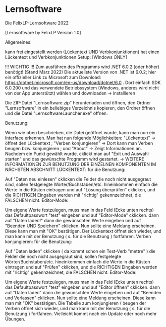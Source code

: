 # Lernsoftware
Die FelixLP-Lernsoftware 2022

[Lernsoftware by FelixLP Version 1.0]

Allgemeines:

kann frei eingestellt werden (Lückentext UND Verbkonjunktionen)
hat einen Lückentext und Verbkonjunktionen
Setup: [Windows ONLY]

!!! WICHTIG !!! Zum ausführen des Programms wird .NET 6.0.2 (oder höher) benötigt! (Stand März 2022) Die aktuellste Version von .NET ist 6.0.2; hier ein offizieller Link zu Microsoft zum Download: https://dotnet.microsoft.com/en-us/download/dotnet/6.0 . Dort einfach SDK 6.0.200 und das verwendete Betriebssystem (Windows, anderes wird nicht von der App unterstützt) wählen und downloaden -> installieren

Die ZIP-Datei "Lernsoftware.zip" herunterladen und öffnen, den Ordner "Lernsoftware" in ein beliebiges Verzeichnis kopieren, den Ordner öffnen und die Datei "LernsoftwareLauncher.exe" öffnen.



Benutzung:

Wenn wie oben beschrieben, die Datei geöffnet wurde, kann man nun ein Interface erkennen. Man hat nun folgende Möglichkeiten: "Lückentext" -> öffnet den Lückentext ; "Verben konjungieren" -> Dort kann man Verben beugen bzw. konjungieren ; und "About" -> Zeigt Informationen an.
Nachdem ein Punkt gewählt wurde, cklickt man auf "Exit und Auswahl starten" und das gewünschte Programm wird gestartet.
-> WEITERE INFORMATIONEN ZUR BENUTZUNG DER EINZELNEN KOMPONENTEN IM NÄCHSTEN ABSCHNITT
LÜCKENTEXT:
für die Benutzung:

Auf "Daten neu einlesen" cklicken
die Felder die noch nicht ausgegraut sind, sollen festgelegte Wörter/Buchstaben/etc. hineinkommen
einfach die Werte in die Kästen eintragen und auf "Lösung überprüfen" cklicken, und die RICHTIGEN Eingaben werden mit "richtig" gekennzeichnet, die FALSCHEN nicht.
Editor-Mode:

Um eigene Werte festzulegen, muss man in das Feld (Ecke unten rechts) das Defaultpasswort "test" eingeben und auf "Editor-Mode" cklicken.
dann auf "Daten laden!"
dann die gewünschten Werte eingeben und auf "Beenden UND Speichern" cklicken. Nun sollte eine Meldung erscheinen. Diese kann man mit "OK" bestätigen. Der Lückentext öffnet sich wieder, und man kann mit der Benutzung ( s. für die Benutzung ) fortfahren.
Verben konjungieren:
für die Benutzung:

Auf "Daten laden" cklicken
( da kommt schon ein Test-Verb "mettre" )
die Felder die noch nicht ausgegraut sind, sollen festgelegte Wörter/Buchstaben/etc. hineinkommen
einfach die Werte in die Kästen eintragen und auf "Prüfen" cklicken, und die RICHTIGEN Eingaben werden mit "richtig" gekennzeichnet, die FALSCHEN nicht.
Editor-Mode:

Um eigene Werte festzulegen, muss man in das Feld (Ecke unten rechts) das Defaultpasswort "test" eingeben und auf "Editor öffnen" cklicken.
dann auf "Daten laden"
dann die gewünschten Werte eingeben und auf "Beenden und Verlassen" cklicken. Nun sollte eine Meldung erscheinen. Diese kann man mit "OK" bestätigen. Die Tabelle zum konjungieren / beugen der Verben öffnet sich wieder, und man kann mit der Benutzung ( s. für die Benutzung ) fortfahren.
Vielleicht kommt noch ein Update oder noch mehr Übungen.
